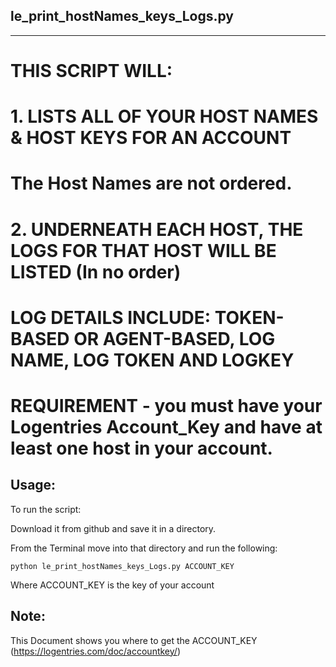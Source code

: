 le_print_hostNames_keys_Logs.py
-------------------
-------------------

# THIS SCRIPT WILL:
# 1. LISTS ALL OF YOUR HOST NAMES & HOST KEYS FOR AN ACCOUNT 
#    The Host Names are not ordered.

# 2. UNDERNEATH EACH HOST, THE LOGS FOR THAT HOST WILL BE LISTED (In no order)
#    LOG DETAILS INCLUDE: TOKEN-BASED OR AGENT-BASED, LOG NAME, LOG TOKEN AND LOGKEY


# REQUIREMENT - you must have your Logentries Account_Key and have at least one host in your account.

Usage:
-----

To run the script:

Download it from github and save it in a directory. 

From the Terminal move into that directory and run the following: 

	python le_print_hostNames_keys_Logs.py ACCOUNT_KEY

Where ACCOUNT_KEY is the key of your account

Note:
-----
This Document shows you where to get the ACCOUNT_KEY (https://logentries.com/doc/accountkey/)
